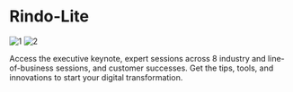 # Rindo-Lite
![1](https://user-images.githubusercontent.com/59668725/126776707-bf7f6a1e-2fc5-4bdb-acf9-4fd96500c2c5.jpg)
![2](https://user-images.githubusercontent.com/59668725/126776716-b9085109-25de-4c82-bc28-c1a134813f24.jpg)

Access the executive keynote, expert sessions across 8 industry and line-of-business sessions, and customer successes. Get the tips, tools, and innovations to start your digital transformation. 
